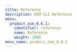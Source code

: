 ```yaml
---
title: Reference
description: OSM CLI Reference
menu:
  product_osm_0.6.1:
    identifier: reference
    name: Reference
    weight: 1000
menu_name: product_osm_0.6.1
---
```

